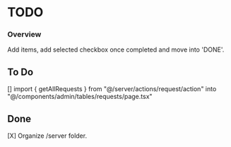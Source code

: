 # TODO

### Overview

Add items, add selected checkbox once completed and move into 'DONE'.

## To Do

[] import { getAllRequests } from "@/server/actions/request/action" into "@/components/admin/tables/requests/page.tsx"

## Done

[X] Organize /server folder.
